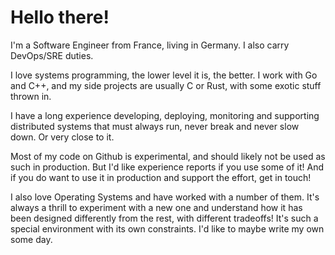 # Hello there!

I'm a Software Engineer from France, living in Germany. I also carry DevOps/SRE duties. 

I love systems programming, the lower level it is, the better. I work with Go and C++, and my side projects are usually C or Rust, with some exotic stuff thrown in.

I have a long experience developing, deploying, monitoring and supporting distributed systems that must always run, never break and never slow down. Or very close to it.

Most of my code on Github is experimental, and should likely not be used as such in production. But I'd like experience reports if you use some of it! And if you do want to use it in production and support the effort, get in touch!

I also love Operating Systems and have worked with a number of them. It's always a thrill to experiment with a new one and understand how it has been designed differently from the rest, with different tradeoffs! It's such a special environment with its own constraints.
I'd like to maybe write my own some day.
